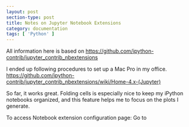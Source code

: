 ```yaml
---
layout: post
section-type: post
title: Notes on Jupyter Notebook Extensions
category: documentation
tags: [ 'Python' ]
---
```


<p> All information here is based on
<a href="https://github.com/ipython-contrib/jupyter_contrib_nbextensions"> https://github.com/ipython-contrib/jupyter_contrib_nbextensions </a>  </p>

<p> I ended up following procedures to set up a Mac Pro in my office.
 <a href="https://github.com/ipython-contrib/jupyter_contrib_nbextensions/wiki/Home-4.x-(Jupyter)"> https://github.com/ipython-contrib/jupyter_contrib_nbextensions/wiki/Home-4.x-(Jupyter) </a>
</p>

<p>
So far, it works great. Folding cells is especially nice to keep my iPython notebooks organized, and this feature helps me to focus on the plots I generate.
</p>

<p>
To access Notebook extension configuration page:
Go to <a href="http://localhost:8888/nbextensions" http://localhost:8888/nbextensions after you run a server.
</p>